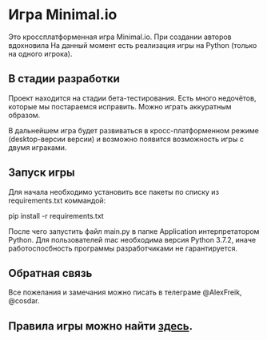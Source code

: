 # Игра Minimal.io
Это кроссплатформенная игра Minimal.io. При создании авторов вдохновила 
На данный момент есть реализация игры на Python (только на одного игрока).

## В стадии разработки

Проект находится на стадии бета-тестирования. Есть много недочётов, которые мы постараемся исправить. Можно играть аккуратным образом.

В дальнейшем игра будет развиваться в кросс-платформенном режиме (desktop-версии версии) и возможно появится возможность игры с двумя играками.

## Запуск игры
Для начала необходимо установить все пакеты по списку из requirements.txt коммандой:

pip install -r requirements.txt

После чего запустить файл main.py в папке Application интерпретатором Python. Для пользователей mac необходима версия Python 3.7.2, иначе работоспосбность программы разработчиками не гарантируется.

## Обратная связь
Все пожелания и замечания можно писать в телеграме @AlexFreik, @cosdar.

## Правила игры можно найти [здесь](https://github.com/ShieldVP/UnicornVsPlanes/blob/new_ver_dev/HELP.md).
